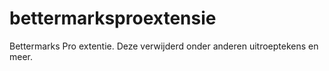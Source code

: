 # bettermarksproextensie
Bettermarks Pro extentie. Deze verwijderd onder anderen uitroeptekens en meer.
